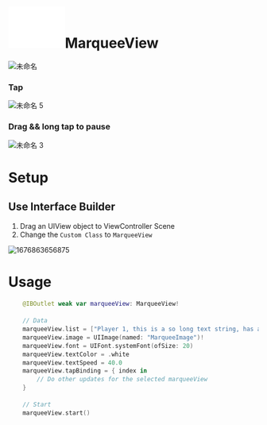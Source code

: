 # ![This is an image](MarqueeView/Assets.xcassets/MarqueeImage.imageset/MarqueeImage.png)MarqueeView

![未命名](https://user-images.githubusercontent.com/72377374/220232520-95203fa5-d76f-4705-a6de-47611b014cf9.gif)

### Tap

![未命名 5](https://user-images.githubusercontent.com/72377374/220232670-b3de2478-b99e-49c1-a7ad-c4942a91b4d3.gif)

### Drag && long tap to pause

![未命名 3](https://user-images.githubusercontent.com/72377374/220232536-b066392f-c1d3-4054-90e2-23fc6bba062c.gif)

# Setup

## Use Interface Builder
1. Drag an UIView object to ViewController Scene
2. Change the `Custom Class` to `MarqueeView`

![1676863656875](https://user-images.githubusercontent.com/72377374/220002889-193445b5-f8de-41a7-acaf-eb908e2090db.jpg)

# Usage

```swift
    @IBOutlet weak var marqueeView: MarqueeView!
    
    // Data
    marqueeView.list = ["Player 1, this is a so long text string, has a happy ending!", "Player 2, that's finish..."]
    marqueeView.image = UIImage(named: "MarqueeImage")!
    marqueeView.font = UIFont.systemFont(ofSize: 20)
    marqueeView.textColor = .white
    marqueeView.textSpeed = 40.0
    marqueeView.tapBinding = { index in
        // Do other updates for the selected marqueeView
    }
    
    // Start
    marqueeView.start()
```
